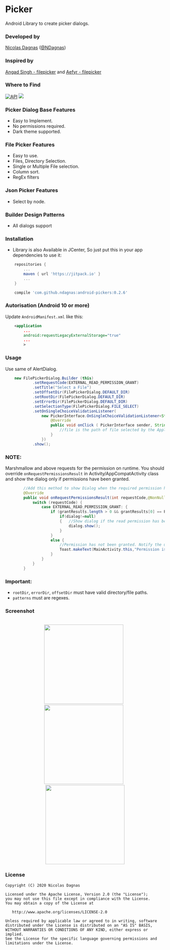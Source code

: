 # Picker
Android Library to create picker dialogs.

### Developed by
[Nicolas Dagnas](https://www.github.com/ndagnas) ([@NDagnas](https://www.twitter.com/NDagnas))

### Inspired by
[Angad Singh - filepicker](https://www.github.com/angads25/android-filepicker) and [Aefyr - filepicker](https://www.github.com/Aefyr/android-filepicker)

### Where to Find
[![API](https://img.shields.io/badge/API-23%2B-brightgreen.svg?style=flat)](https://android-arsenal.com/api?level=23) [![](https://jitpack.io/v/ndagnas/android-pickers.svg)](https://jitpack.io/#ndagnas/android-pickers)

### Picker Dialog Base Features
* Easy to Implement.
* No permissions required.
* Dark theme supported.

### File Picker Features
* Easy to use.
* Files, Directory Selection.
* Single or Multiple File selection.
* Column sort.
* RegEx filters

### Json Picker Features
* Select by node.

### Builder Design Patterns
* All dialogs support

### Installation
* Library is also Available in JCenter, So just put this in your app dependencies to use it:
```gradle
    repositories {
		...
        maven { url 'https://jitpack.io' }
		...
    }
```

```gradle
    compile 'com.github.ndagnas:android-pickers:0.2.6'
```

### Autorisation (Android 10 or more)
Update `AndroidManifest.xml` like this:

```xml
	<application
		...
		android:requestLegacyExternalStorage="true"
		...
		>
```

### Usage
Use same of AlertDialog.

```java
	new FilePickerDialog.Builder (this)
			.setRequestCode(EXTERNAL_READ_PERMISSION_GRANT)
			.setTitle("Select a File")
			.setOffsetDir(FilePickerDialog.DEFAULT_DIR)
			.setRootDir(FilePickerDialog.DEFAULT_DIR)
			.setErrorDir(FilePickerDialog.DEFAULT_DIR)
			.setSelectionType(FilePickerDialog.FILE_SELECT)
			.setOnSingleChoiceValidationListener(
				new PickerInterface.OnSingleChoiceValidationListener<String>() {
					@Override
					public void onClick ( PickerInterface sender, String result ) {
						//file is the path of file selected by the Application User.
					}
				})
			.show();
```

### NOTE:
Marshmallow and above requests for the permission on runtime. You should override `onRequestPermissionsResult` in Activity/AppCompatActivity class and show the dialog only if permissions have been granted.

```java
        //Add this method to show Dialog when the required permission has been granted to the app.
        @Override
        public void onRequestPermissionsResult(int requestCode,@NonNull String permissions[],@NonNull int[] grantResults) {
            switch (requestCode) {
                case EXTERNAL_READ_PERMISSION_GRANT: {
                    if (grantResults.length > 0 && grantResults[0] == PackageManager.PERMISSION_GRANTED) {
                        if(dialog!=null)
                        {   //Show dialog if the read permission has been granted.
                            dialog.show();
                        }
                    }
                    else {
                        //Permission has not been granted. Notify the user.
                        Toast.makeText(MainActivity.this,"Permission is Required for getting list of files",Toast.LENGTH_SHORT).show();
                    }
                }
            }
        }
```

### Important:
* `rootDir`, `errorDir`, `offsetDir` must have valid directory/file paths.
* `patterns` must are regexes.

### Screenshot
<p align="center">
 </br>
 <img src="screenshots/file_picker.jpg" width="250">
 &nbsp;
 <img src="screenshots/file_picker_dark.jpg" width="250">
 &nbsp;
 <img src="screenshots/json_picker.jpg" width="250">
</p>

### License
    Copyright (C) 2020 Nicolas Dagnas

    Licensed under the Apache License, Version 2.0 (the "License");
    you may not use this file except in compliance with the License.
    You may obtain a copy of the License at

       http://www.apache.org/licenses/LICENSE-2.0

    Unless required by applicable law or agreed to in writing, software
    distributed under the License is distributed on an "AS IS" BASIS,
    WITHOUT WARRANTIES OR CONDITIONS OF ANY KIND, either express or implied.
    See the License for the specific language governing permissions and
    limitations under the License.